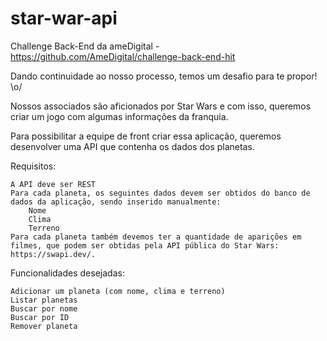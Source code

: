 # star-war-api
 Challenge Back-End da ameDigital - https://github.com/AmeDigital/challenge-back-end-hit

Dando continuidade ao nosso processo, temos um desafio para te propor! \o/

Nossos associados são aficionados por Star Wars e com isso, queremos criar um jogo com algumas informações da franquia.

Para possibilitar a equipe de front criar essa aplicação, queremos desenvolver uma API que contenha os dados dos planetas.

Requisitos:

    A API deve ser REST
    Para cada planeta, os seguintes dados devem ser obtidos do banco de dados da aplicação, sendo inserido manualmente:
        Nome
        Clima
        Terreno
    Para cada planeta também devemos ter a quantidade de aparições em filmes, que podem ser obtidas pela API pública do Star Wars: https://swapi.dev/.

Funcionalidades desejadas:

    Adicionar um planeta (com nome, clima e terreno)
    Listar planetas
    Buscar por nome
    Buscar por ID
    Remover planeta
